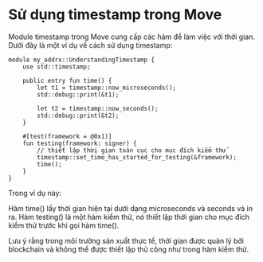 # Sử dụng timestamp trong Move

Module timestamp trong Move cung cấp các hàm để làm việc với thời gian. Dưới đây là một ví dụ về cách sử dụng timestamp:
```
module my_addrx::UnderstandingTimestamp {
    use std::timestamp; 
    
    public entry fun time() {
        let t1 = timestamp::now_microseconds();
        std::debug::print(&t1);
        
        let t2 = timestamp::now_seconds();
        std::debug::print(&t2);
    }
 
    #[test(framework = @0x1)]
    fun testing(framework: signer) {
        // thiết lập thời gian toàn cục cho mục đích kiểm thử
        timestamp::set_time_has_started_for_testing(&framework);   
        time(); 
    }   
}
```

Trong ví dụ này:

Hàm time() lấy thời gian hiện tại dưới dạng microseconds và seconds và in ra.
Hàm testing() là một hàm kiểm thử, nó thiết lập thời gian cho mục đích kiểm thử trước khi gọi hàm time().

Lưu ý rằng trong môi trường sản xuất thực tế, thời gian được quản lý bởi blockchain và không thể được thiết lập thủ công như trong hàm kiểm thử.